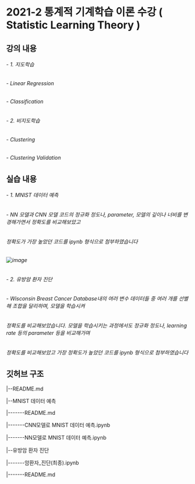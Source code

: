 
# 2021-2 통계적 기계학습 이론 수강 ( Statistic Learning Theory )

## 강의 내용 
###### - 1. 지도학습
###### -    Linear Regression
###### -    Classification 
###### - 2. 비지도학습
###### -    Clustering
###### -    Clustering Validation 


## 실습 내용 
###### - 1. MNIST 데이터 예측
###### - NN 모델과 CNN 모델 코드의 정규화 정도나, parameter, 모델의 깊이나 너비를 변경해가면서 정확도를 비교해보았고
######   정확도가 가장 높았던 코드를 ipynb 형식으로 첨부하였습니다
###### ![image](https://user-images.githubusercontent.com/79091824/161441632-9ce1c8cc-688e-4c80-a881-39f2c0029b72.png)

###### - 2. 유방암 환자 진단
###### - Wisconsin Breast Cancer Database내의 여러 변수 데이터들 중 여러 개를 선별해 조합을 달리하며, 모델을 학습시켜 
######   정확도를 비교해보았습니다. 모델을 학습시키는 과정에서도 정규화 정도나, learning rate 등의 parameter 등을 비교해가며 
######   정확도를 비교해보았고 가장 정확도가 높았던 코드를 ipynb 형식으로 첨부하였습니다


## 깃허브 구조
|--README.md

|--MNIST 데이터 예측

|-------README.md

|-------CNN모델로 MNIST 데이터 예측.ipynb

|-------NN모델로 MNIST 데이터 예측.ipynb

|--유방암 환자 진단

|-------암환자_진단(최종).ipynb

|-------README.md
      


